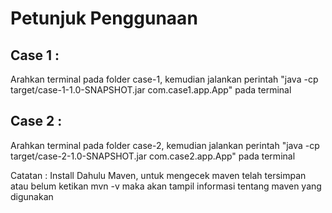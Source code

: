 # Petunjuk Penggunaan

## Case 1 :
Arahkan terminal pada folder case-1, 
kemudian jalankan perintah "java -cp target/case-1-1.0-SNAPSHOT.jar com.case1.app.App" pada terminal

## Case 2 :
Arahkan terminal pada folder case-2, 
kemudian jalankan perintah "java -cp target/case-2-1.0-SNAPSHOT.jar com.case2.app.App" pada terminal

Catatan : Install Dahulu Maven, untuk mengecek maven telah tersimpan atau belum ketikan mvn -v maka akan tampil informasi tentang maven yang digunakan